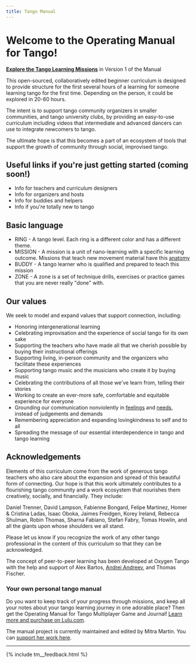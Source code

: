 ```yaml
---
title: Tango Manual
---
```



# Welcome to the Operating Manual for Tango!

**[Explore the Tango Learning Missions](v1/index.md)** in Version 1 of the Manual

This open-sourced, collaboratively edited beginner curriculum is designed to provide structure for the first several hours of a learning for someone learning tango for the first time. Depending on the person, it could be explored in 20-60 hours. 

The intent is to support tango community organizers in smaller communities, and tango university clubs, by providing an easy-to-use curriculum including videos that intermediate and advanced dancers can use to integrate newcomers to tango. 

The ultimate hope is that this becomes a part of an ecosystem of tools that support the growth of community through social, improvised tango.

## Useful links if you're just getting started (coming soon!)
* Info for teachers and curriculum designers
* Info for organizers and hosts
* Info for buddies and helpers
* Info if you're totally new to tango

## Basic language
* RING - A tango level. Each ring is a different color and has a different theme. 
* MISSION - A mission is a unit of nano-learning with a specific learning outcome. Missions that teach new movement material have this [anatomy](http://tangomanual.com/v1/appendix/anatomy-of-a-mission)
* BUDDY - A tango learner who is qualified and prepared to teach this mission
* ZONE - A zone is a set of technique drills, exercises or practice games that you are never really "done" with.

## Our values

We seek to model and expand values that support connection, including: 

* Honoring intergenerational learning
* Celebrating improvisation and the experience of social tango for its own sake
* Supporting the teachers who have made all that we cherish possible by buying their instructional offerings
* Supporting living, in-person community and the organizers who facilitate these experiences
* Supporting tango music and the musicians who create it by buying music
* Celebrating the contributions of all those we've learn from, telling their stories
* Working to create an ever-more safe, comfortable and equitable experience for everyone
* Grounding our communication nonviolently in [feelings](https://www.cnvc.org/sites/default/files/feelings_inventory_0.pdf) and [needs](https://www.cnvc.org/sites/default/files/needs_inventory_0.pdf), instead of judgements and demands
* Remembering appreciation and expanding lovingkindness to self and to all
* Spreading the message of our essential interdependence in tango and tango learning

## Acknowledgements

Elements of this curriculum come from the work of generous tango teachers who also care about the expansion and spread of this beautiful form of connecting. Our hope is that this work ultimately contributes to a flourishing tango community and a work ecosystem that nourishes them creatively, socially, and financially. They include: 

Daniel Trenner, David Lampson, Fabienne Bongard, Felipe Martinez, Homer & Cristina Ladas, Isaac Oboka, Jaimes Freidgen, Korey Ireland, Rebecca Shulman, Robin Thomas, Sharna Fabiano, Stefan Fabry, Tomas Howlin, and all the giants upon whose shoulders we all stand.

Please let us know if you recognize the work of any other tango professional in the content of this curriculum so that they can be acknowledged.  

The concept of peer-to-peer learning has been developed at Oxygen Tango with the help and support of Alex Bartos, [Andrei Andreev](http://andreimoment.com), and Thomas Fischer.

### Your own personal tango manual

Do you want to keep track of your progress through missions, and keep all your notes about your tango learning journey in one adorable place? Then get the Operating Manual for Tango Multiplayer Game and Journal! [Learn more and purchase on Lulu.com](http://www.lulu.com/shop/mitra-martin/operating-manual-for-tango/paperback/product-23156231.html).

The manual project is currently maintained and edited by Mitra Martin. You can [support her work here](https://www.patreon.com/mitramartin).

---
{% include tm__feedback.html %}
